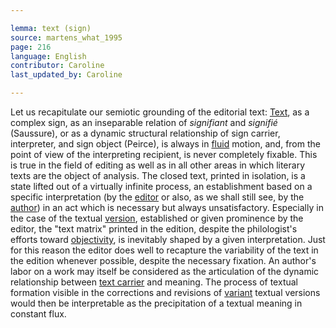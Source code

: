 ```yaml
---

lemma: text (sign)
source: martens_what_1995
page: 216
language: English
contributor: Caroline
last_updated_by: Caroline

---
```


Let us recapitulate our semiotic grounding of the editorial text: [Text](text.html), as a complex sign, as an inseparable relation of _signifiant_ and _signifié_ (Saussure), or as a dynamic structural relationship of sign carrier, interpreter, and sign object (Peirce), is always in [fluid](textFluid.html) motion, and, from the point of view of the interpreting recipient, is never completely fixable. This is true in the field of editing as well as in all other areas in which literary texts are the object of analysis. The closed text, printed in isolation, is a state lifted out of a virtually infinite process, an establishment based on a specific interpretation (by the [editor](editorScholarly.html) or also, as we shall still see, by the [author](author.html)) in an act which is necessary but always unsatisfactory. Especially in the case of the textual [version](version.html), established or given prominence by the editor, the "text matrix" printed in the edition, despite the philologist's efforts toward [objectivity](editingObjectivity.html), is inevitably shaped by a given interpretation. Just for this reason the editor does well to recapture the variability of the text in the edition whenever possible, despite the necessary fixation. An author's labor on a work may itself be considered as the articulation of the dynamic relationship between [text carrier](textCarrier.html) and meaning. The process of textual formation visible in the corrections and revisions of  [variant](variant.html) textual versions would then be interpretable as the precipitation of a textual meaning in constant flux.
